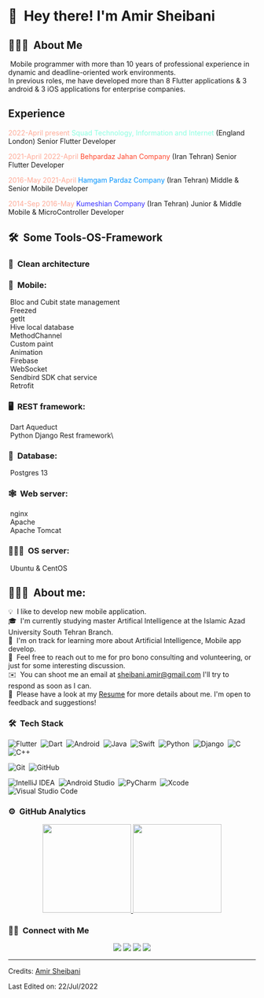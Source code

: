# 👋 &nbsp;Hey there! I'm Amir Sheibani 

## 👨🏻‍💻 &nbsp;About Me

&nbsp;Mobile programmer with more than 10 years of professional experience in dynamic and deadline-oriented work environments.\
In previous roles, me have developed more than 8 Flutter applications & 3 android & 3 iOS applications for enterprise companies.

## Experience
<p><span style="color: #ffab98"> 2022-April present</span><span style="color: #8cffe1"> Squad Technology, Information and Internet </span> (England London) Senior Flutter Developer </p>
<p><span style="color: #ffab98"> 2021-April 2022-April</span><span style="color: #ff452c"> Behpardaz Jahan Company </span> (Iran Tehran) Senior Flutter Developer </p>
<p><span style="color: #ffab98"> 2016-May 2021-April</span><span style="color: #0092ff"> Hamgam Pardaz Company </span> (Iran Tehran) Middle & Senior Mobile Developer </p>
<p><span style="color: #ffab98"> 2014-Sep 2016-May</span><span style="color: #352dff"> Kumeshian Company </span> (Iran Tehran) Junior & Middle Mobile & MicroController Developer </p>


## 🛠 &nbsp;Some Tools-OS-Framework
### 📐 &nbsp;Clean architecture

### 📱 &nbsp;Mobile:

&nbsp;Bloc and Cubit state management\
&nbsp;Freezed\
&nbsp;getIt\
&nbsp;Hive local database\
&nbsp;MethodChannel\
&nbsp;Custom paint\
&nbsp;Animation\
&nbsp;Firebase\
&nbsp;WebSocket\
&nbsp;Sendbird SDK chat service\
&nbsp;Retrofit

### 🖥 &nbsp;REST framework:
&nbsp;Dart Aqueduct\
&nbsp;Python Django Rest framework\
### 💾 &nbsp;Database:
&nbsp;Postgres 13
### 🕸 &nbsp;Web server:
&nbsp;nginx\
&nbsp;Apache\
&nbsp;Apache Tomcat 
### 👨🏽‍💻 &nbsp;OS server:
&nbsp;Ubuntu & CentOS</span>

## 💁🏽‍♂️ &nbsp;About me:

💡 &nbsp;I like to develop new mobile application.\
🎓 &nbsp;I'm currently studying master Artifical Intelligence at the Islamic Azad University South Tehran Branch.\
🌱 &nbsp;I'm on track for learning more about Artificial Intelligence, Mobile app develop.\
💬 &nbsp;Feel free to reach out to me for pro bono consulting and volunteering, or just for some interesting discussion.\
✉️ &nbsp;You can shoot me an email at [sheibani.amir@gmail.com]() I'll try to respond as soon as I can.\
📄 &nbsp;Please have a look at my [Resume](http://144.76.189.77/dl/new_cv_2022_en.pdf) for more details about me. I'm open to feedback and suggestions!

### 🛠 &nbsp;Tech Stack


![Flutter](https://img.shields.io/badge/-Flutter-05122A?style=flat&logo=flutter&logoColor=007ACC)&nbsp;
![Dart](https://img.shields.io/badge/-Dart-05122A?style=flat&logo=dart&logoColor=007ACC)&nbsp;
![Android](https://img.shields.io/badge/-Android-05122A?style=flat&logo=android)&nbsp;
![Java](https://img.shields.io/badge/-Java-05122A?style=flat&logo=java&logoColor=FFA518)&nbsp;
![Swift](https://img.shields.io/badge/-Swift-05122A?style=flat&logo=swift)&nbsp;
![Python](https://img.shields.io/badge/-Python-05122A?style=flat&logo=python)&nbsp;
![Django](https://img.shields.io/badge/-Django-05122A?style=flat&logo=django&logoColor=092E20)&nbsp;
![C](https://img.shields.io/badge/-C-05122A?style=flat&logo=C&logoColor=A8B9CC)&nbsp;
![C++](https://img.shields.io/badge/-C++-05122A?style=flat&logo=C%2B%2B&logoColor=00599C)&nbsp;

![Git](https://img.shields.io/badge/-Git-05122A?style=flat&logo=git)&nbsp;
![GitHub](https://img.shields.io/badge/-GitHub-05122A?style=flat&logo=github)&nbsp;


![IntelliJ IDEA](https://img.shields.io/badge/-IntelliJ%20IDEA-05122A?style=flat&logo=intelliJ-idea&logoColor=f8a55c)&nbsp;
![Android Studio](https://img.shields.io/badge/-Android%20Studio-05122A?style=flat&logo=android-studio&logoColor=00e07a)&nbsp;
![PyCharm](https://img.shields.io/badge/-PyCharm-05122A?style=flat&logo=pyCharm&logoColor=edf64f)&nbsp;
![Xcode](https://img.shields.io/badge/-Xcode-05122A?style=flat&logo=xcode&logoColor=007ACC)&nbsp;
![Visual Studio Code](https://img.shields.io/badge/-Visual%20Studio%20Code-05122A?style=flat&logo=visual-studio-code&logoColor=007ACC)&nbsp;

<!-- ![JavaScript](https://img.shields.io/badge/-JavaScript-05122A?style=flat&logo=javascript)&nbsp; -->


<!-- ![R (Statistics)](https://img.shields.io/badge/-R-05122A?style=flat&logo=R&logoColor=276DC3)\  -->
<!-- ![React](https://img.shields.io/badge/-React-05122A?style=flat&logo=react)&nbsp; -->
<!-- ![Node.js](https://img.shields.io/badge/-Node.js-05122A?style=flat&logo=node.js)&nbsp; -->

<!-- ![Flask](https://img.shields.io/badge/-Flask-05122A?style=flat&logo=flask)&nbsp; -->
<!-- ![Bootstrap](https://img.shields.io/badge/-Bootstrap-05122A?style=flat&logo=bootstrap&logoColor=563D7C)\ -->
<!-- ![HTML](https://img.shields.io/badge/-HTML-05122A?style=flat&logo=HTML5)&nbsp; -->
<!-- ![CSS](https://img.shields.io/badge/-CSS-05122A?style=flat&logo=CSS3&logoColor=1572B6)&nbsp; -->

<!-- ![Markdown](https://img.shields.io/badge/-Markdown-05122A?style=flat&logo=markdown)\ -->
<!-- ![RStudio](https://img.shields.io/badge/-RStudio-05122A?style=flat&logo=rstudio)&nbsp; -->
<!-- ![Eclipse](https://img.shields.io/badge/-Eclipse-05122A?style=flat&logo=eclipse-ide&logoColor=2C2255)\ -->
<!-- ![Illustrator](https://img.shields.io/badge/-Illustrator-05122A?style=flat&logo=adobe-illustrator)&nbsp; -->
<!-- ![Photoshop](https://img.shields.io/badge/-Photoshop-05122A?style=flat&logo=adobe-photoshop)&nbsp; -->
<!-- ![InDesign](https://img.shields.io/badge/-InDesign-05122A?style=flat&logo=adobe-indesign) -->

### ⚙️ &nbsp;GitHub Analytics

<p align="center">
<a href="https://github.com/amirsheibani">
  <img height="180em" src="https://github-readme-stats-eight-theta.vercel.app/api?username=amirsheibani&show_icons=true&theme=algolia&include_all_commits=true&count_private=true"/>
  <img height="180em" src="https://github-readme-stats-eight-theta.vercel.app/api/top-langs/?username=amirsheibani&layout=compact&langs_count=8&theme=algolia"/>
</a>
</p>

### 🤝🏻 &nbsp;Connect with Me

<p align="center">
<!-- <a href="https://www.adityavsingh.com"><img src="https://img.shields.io/badge/-adityavsingh.com-3423A6?style=flat&logo=Google-Chrome&logoColor=white"/></a> -->
<a href="https://www.linkedin.com/in/amir- sheibani-53a34954"><img src="https://img.shields.io/badge/-Amir%20Sheibani-0077B5?style=flat&logo=Linkedin&logoColor=white"/></a>
<a href="mailto:sheibani.amir@gmail.com"><img src="https://img.shields.io/badge/-sheibani.amir@gmail.com-D14836?style=flat&logo=Gmail&logoColor=white"/></a>
<a href="https://www.instagram.com/amir.sheibani"><img src="https://img.shields.io/badge/-@amir.sheibani-E4405F?style=flat&logo=Instagram&logoColor=white"/></a>
<a href="https://www.facebook.com/sheibani.amir"><img src="https://img.shields.io/badge/-amir sheibani-1877F2?style=flat&logo=Facebook&logoColor=white"/></a>
</p>

-----
Credits: [Amir Sheibani](https://github.com/amirsheibani)

Last Edited on: 22/Jul/2022
